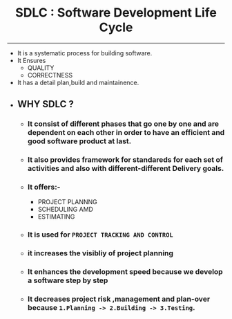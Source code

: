 <h1 align="center"> SDLC : Software Development Life Cycle </h1>

*** 

- It is a systematic process for building software.
- It Ensures 
  - QUALITY
  - CORRECTNESS
- It has a detail plan,build and maintainence.
- ## WHY SDLC ?
  - ### It consist of different phases that go one by one and are dependent on each other in order to have an efficient and good software product at last. 
  - ### It also provides framework for standareds for each set of activities and also with different-different Delivery goals. 
  - ### It offers:- 
    - PROJECT PLANNNG
    - SCHEDULING AMD
    - ESTIMATING 
  - ### It is used for `PROJECT TRACKING AND CONTROL` 
  - ### it increases the visibliy of project planning 
  - ### It enhances the development speed because we develop a software step by step
  - ### It decreases project risk ,management and plan-over because `1.Planning -> 2.Building -> 3.Testing`.   
